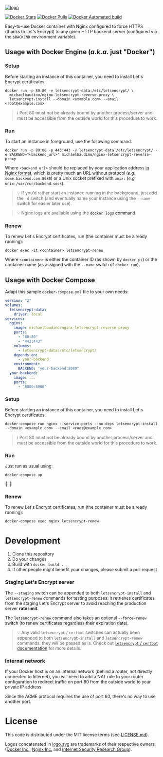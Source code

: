 [![logo](https://rawgit.com/michaelbaudino/nginx-letsencrypt-reverse-proxy/master/logo.svg)](https://github.com/michaelbaudino/nginx-letsencrypt-reverse-proxy)

[![Docker Stars](https://img.shields.io/docker/stars/michaelbaudino/nginx-letsencrypt-reverse-proxy.svg?style=flat-square)](https://hub.docker.com/r/michaelbaudino/nginx-letsencrypt-reverse-proxy/)
[![Docker Pulls](https://img.shields.io/docker/pulls/michaelbaudino/nginx-letsencrypt-reverse-proxy.svg?style=flat-square)](https://hub.docker.com/r/michaelbaudino/nginx-letsencrypt-reverse-proxy/)
[![Docker Automated build](https://img.shields.io/docker/automated/michaelbaudino/nginx-letsencrypt-reverse-proxy.svg?style=flat-square)](https://hub.docker.com/r/michaelbaudino/nginx-letsencrypt-reverse-proxy/)

Easy-to-use Docker container with Nginx configured to force HTTPS (thanks to Let's Encrypt) to any given HTTP backend server (configured via the `$BACKEND` environment variable).

## Usage with Docker Engine (_a.k.a._ just "Docker")

### Setup

Before starting an instance of this container, you need to install Let's Encrypt certificates:
```
docker run -p 80:80 -v letsencrypt-data:/etc/letsencrypt/ \
  michaelbaudino/nginx-letsencrypt-reverse-proxy \
  letsencrypt-install --domain <example.com> --email <root@example.com>
```

> :information_source: Port 80 must not be already bound by another process/server and must be accessible from the outside world for this procedure to work.

### Run

To start an instance in foreground, use the following command:
```
docker run -p 80:80 -p 443:443 -v letsencrypt-data:/etc/letsencrypt/ -e BACKEND="<backend_url>" michaelbaudino/nginx-letsencrypt-reverse-proxy
```

Where `<backend_url>` should be replaced by your application address [in Nginx format](https://nginx.org/en/docs/http/ngx_http_upstream_module.html#server), which is pretty much an URL without protocol (_e.g._ `some.backend.com:8080`) or a Unix socket prefixed with `unix:` (_e.g._ `unix:/var/run/backend.sock`).

> :bulb: If you'd rather start an instance running in the background, just add the `-d` switch (and eventually name your instance using the `--name` switch for easier later use).

> :bulb: Nginx logs are available using the [`docker logs` command](https://docs.docker.com/engine/reference/commandline/logs/).

### Renew

To renew Let's Encrypt certificates, run (the container must be already running):
```
docker exec -it <container> letsencrypt-renew
```

Where `<container>` is either the container ID (as shown by `docker ps`) or the container name (as assigned with the `--name` switch of `docker run`).

## Usage with Docker Compose

Adapt this sample `docker-compose.yml` file to your own needs:
```yaml
version: "2"
volumes:
  letsencrypt-data:
    driver: local
services:
  nginx:
    image: michaelbaudino/nginx-letsencrypt-reverse-proxy
    ports:
      - "80:80"
      - "443:443"
    volumes:
      - letsencrypt-data:/etc/letsencrypt/
    depends_on:
      - your-backend
    environment:
      BACKEND: "your-backend:8080"
  your-backend:
    image: ...
    ports:
      - "8080:8080"
```

### Setup

Before starting an instance of this container, you need to install Let's Encrypt certificates:
```
docker-compose run nginx --service-ports --no-deps letsencrypt-install --domain <example.com> --email <root@example.com>
```

> :information_source: Port 80 must not be already bound by another process/server and must be accessible from the outside world for this procedure to work.

### Run

Just run as usual using:
```
docker-compose up
```

:whale: :tada:

### Renew

To renew Let's Encrypt certificates, run (the container must be already running):
```
docker-compose exec nginx letsencrypt-renew
```

# Development

1. Clone this repository
2. Do your changes
3. Build with `docker build .`
4. If other people might benefit your changes, please submit a pull request

### Staging Let's Encrypt server

The `--staging` switch can be appended to both `letsencrypt-install` and `letsencrypt-renew` commands for testing purposes: it retrieves certificates from the staging Let's Encrypt server to avoid reaching the production server **rate limit**.

The `letsencrypt-renew` command also takes an optional `--force-renew` switch (to renew certificates regardless their expiration date).

> :bulb: Any valid `letsencrypt` / `certbot` switches can actually been appended to both `letsencrypt-install` and `letsencrypt-renew` commands: they will be passed as is. Check out [`letsencrypt` / `certbot` documentation](https://certbot.eff.org/docs/using.html) for more details.

### Internal network

If your Docker host is on an internal network (behind a router, not directly connected to Internet), you will need to add a NAT rule to your router configuration to redirect traffic on port 80 from the outside world to your private IP address.

Since the ACME protocol requires the use of port 80, there's no way to use another port.

# License

This code is distributed under the MIT license terms (see [LICENSE.md](https://github.com/michaelbaudino/nginx-letsencrypt-reverse-proxy/blob/master/LICENSE.md)).

Logos concatenated in [logo.svg](https://github.com/michaelbaudino/nginx-letsencrypt-reverse-proxy/blob/master/logo.svg) are trademarks of their respective owners ([Docker Inc.](https://www.docker.com/company), [Nginx Inc.](https://www.nginx.com/company/) and [Internet Security Research Group](https://letsencrypt.org/)).
